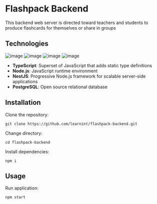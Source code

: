 # Flashpack Backend

This backend web server is directed toward teachers and students to produce flashcards for themselves or share in groups

## Technologies

![image](https://user-images.githubusercontent.com/37840393/115789346-fff91a00-a392-11eb-83cf-93367aa4f188.png)
![image](https://user-images.githubusercontent.com/37840393/115807053-dbfb0000-a3b5-11eb-91d5-1de16aa9c244.png)
![image](https://user-images.githubusercontent.com/37840393/115807129-fcc35580-a3b5-11eb-87bd-1ad0aea697d5.png)
![image](https://user-images.githubusercontent.com/37840393/115807536-cb975500-a3b6-11eb-903f-0c88b90dcf45.png)

- **TypeScript**: Superset of JavaScript that adds static type definitions
- **Node.js**: JavaScript runtime environment
- **NestJS**: Progressive Node.js framework for scalable server-side applications
- **PostgreSQL**: Open source relational database

## Installation

Clone the repository:
```
git clone https://github.com/learnint/flashpack-backend.git
```
Change directory:
```
cd flashpack-backend
```
Install dependencies:
```
npm i
```

## Usage

Run application:
```
npm start
```
